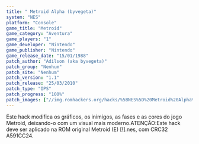 ```yaml
---
title: " Metroid Alpha (byvegeta)"
system: "NES"
platform: "Console"
game_title: "Metroid"
game_category: "Aventura"
game_players: "1"
game_developer: "Nintendo"
game_publisher: "Nintendo"
game_release_date: "15/01/1988"
patch_author: "Adilson (aka byvegeta)"
patch_group: "Nenhum"
patch_site: "Nenhum"
patch_version: "1.1"
patch_release: "25/03/2010"
patch_type: "IPS"
patch_progress: "100%"
patch_images: ["//img.romhackers.org/hacks/%5BNES%5D%20Metroid%20Alpha%20-%20byvegeta%20-%201.png","//img.romhackers.org/hacks/%5BNES%5D%20Metroid%20Alpha%20-%20byvegeta%20-%202.png","//img.romhackers.org/hacks/%5BNES%5D%20Metroid%20Alpha%20-%20byvegeta%20-%203.png"]
---
```

Este hack modifica os gráficos, os inimigos, as fases e as cores do jogo Metroid, deixando-o com um visual mais moderno.ATENÇÃO:Este hack deve ser aplicado na ROM original Metroid (E) [!].nes, com CRC32 A591CC24.